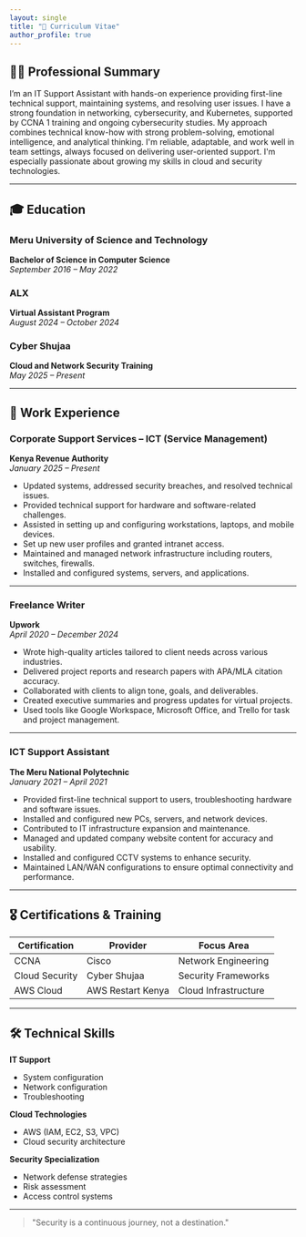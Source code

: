 ```yaml
---
layout: single
title: "📜 Curriculum Vitae"
author_profile: true
---
```


## 👩‍💻 Professional Summary

I’m an IT Support Assistant with hands-on experience providing first-line technical support, maintaining systems, and resolving user issues. I have a strong foundation in networking, cybersecurity, and Kubernetes, supported by CCNA 1 training and ongoing cybersecurity studies. My approach combines technical know-how with strong problem-solving, emotional intelligence, and analytical thinking. I'm reliable, adaptable, and work well in team settings, always focused on delivering user-oriented support. I'm especially passionate about growing my skills in cloud and security technologies.

---

## 🎓 Education

### Meru University of Science and Technology  
**Bachelor of Science in Computer Science**  
*September 2016 – May 2022*

### ALX  
**Virtual Assistant Program**  
*August 2024 – October 2024*

### Cyber Shujaa  
**Cloud and Network Security Training**  
*May 2025 – Present*

---

## 💼 Work Experience

### Corporate Support Services – ICT (Service Management)  
**Kenya Revenue Authority**  
*January 2025 – Present*

- Updated systems, addressed security breaches, and resolved technical issues.  
- Provided technical support for hardware and software-related challenges.  
- Assisted in setting up and configuring workstations, laptops, and mobile devices.  
- Set up new user profiles and granted intranet access.  
- Maintained and managed network infrastructure including routers, switches, firewalls.  
- Installed and configured systems, servers, and applications.  

---

### Freelance Writer  
**Upwork**  
*April 2020 – December 2024*

- Wrote high-quality articles tailored to client needs across various industries.  
- Delivered project reports and research papers with APA/MLA citation accuracy.  
- Collaborated with clients to align tone, goals, and deliverables.  
- Created executive summaries and progress updates for virtual projects.  
- Used tools like Google Workspace, Microsoft Office, and Trello for task and project management.

---

### ICT Support Assistant  
**The Meru National Polytechnic**  
*January 2021 – April 2021*

- Provided first-line technical support to users, troubleshooting hardware and software issues.  
- Installed and configured new PCs, servers, and network devices.  
- Contributed to IT infrastructure expansion and maintenance.  
- Managed and updated company website content for accuracy and usability.  
- Installed and configured CCTV systems to enhance security.  
- Maintained LAN/WAN configurations to ensure optimal connectivity and performance.

---

## 🎖️ Certifications & Training

| Certification   | Provider            | Focus Area            |
|-----------------|---------------------|------------------------|
| CCNA            | Cisco               | Network Engineering    |
| Cloud Security  | Cyber Shujaa        | Security Frameworks    |
| AWS Cloud       | AWS Restart Kenya   | Cloud Infrastructure   |

---

## 🛠️ Technical Skills

**IT Support**  
- System configuration  
- Network configuration  
- Troubleshooting  

**Cloud Technologies**  
- AWS (IAM, EC2, S3, VPC)  
- Cloud security architecture  

**Security Specialization**  
- Network defense strategies  
- Risk assessment  
- Access control systems  

---

> "Security is a continuous journey, not a destination."
